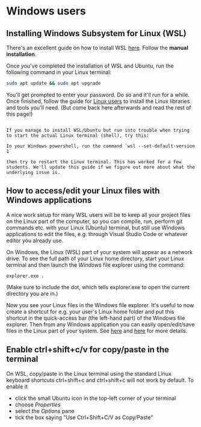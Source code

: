 # Windows users

## Installing Windows Subsystem for Linux (WSL)

There's an excellent guide on how to install WSL [here](https://docs.microsoft.com/en-us/windows/wsl/install-win10). Follow the **manual installation**.


Once you've completed the installation of WSL and Ubuntu, run the following command in your Linux terminal:

```sh
sudo apt update && sudo apt upgrade
```

You'll get prompted to enter your password. Do so and it'll run for a while. Once finished, follow the guide for [Linux users](linux_users.md) to install the Linux libraries and tools you'll need. (But come back here afterwards and read the rest of this page!)


```{note}

If you manage to install WSL/Ubuntu but run into trouble when trying to start the actual Linux terminal (shell), try this:

In your Windows powershell, run the command `wsl --set-default-version 1`

then try to restart the Linux terminal. This has worked for a few students. We'll update this guide if we figure out more about what the underlying issue is.
```


## How to access/edit your Linux files with Windows applications

A nice work setup for many WSL users will be to keep all your project files on the Linux part of the computer, so you can compile, run, perform git commands etc. with your Linux (Ubuntu) terminal, but still use Windows applications to edit the files, e.g. through Visual Studio Code or whatever editor you already use.

On Windows, the Linux (WSL) part of your system will appear as a network drive. To see the full path of your Linux home directory, start your Linux terminal and then launch the *Windows* file explorer using the command:

```
explorer.exe .
```

(Make sure to include the dot, which tells explorer.exe to open the current directory you are in.)

Now you see your Linux files in the Windows file explorer. It's useful to now create a shortcut for e.g. your user's Linux home folder and put this shortcut in the quick-access bar (the left-hand part) of the Windows file explorer. Then from any Windows application you can easily open/edit/save files in the Linux part of your system. See [here](https://docs.microsoft.com/en-us/windows/wsl/filesystems#view-your-current-directory-in-windows-file-explorer) and [here](https://www.howtogeek.com/426749/how-to-access-your-linux-wsl-files-in-windows-10/) for more details.


## Enable ctrl+shift+c/v for copy/paste in the terminal

On WSL, copy/paste in the Linux terminal using the standard Linux keyboard shortcuts ctrl+shift+c and ctrl+shift+c will not work by default. To enable it 

  - click the small Ubuntu icon in the top-left corner of your terminal
  - choose *Properties*
  - select the *Options* pane
  - tick the box saying "Use Ctrl+Shift+C/V as Copy/Paste"
